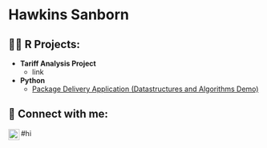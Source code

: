
<h1>Hawkins Sanborn 

<h2>👨‍💻 R Projects:</h2>

- <b> Tariff Analysis Project </b>
  - link
- <b>Python</b>
  - [Package Delivery Application (Datastructures and Algorithms Demo)](https://github.com/joshmadakor1/Package-Delivery-Pathfinding-Algorithm)


<h2> 🤳 Connect with me:</h2>


[<img align="left" alt="Hawkins Sanborn | LinkedIn" width="22px" src="https://cdn.jsdelivr.net/npm/simple-icons@v3/icons/linkedin.svg" />](https://www.linkedin.com/in/hawkins-sanborn-a69878223/)

#hi
